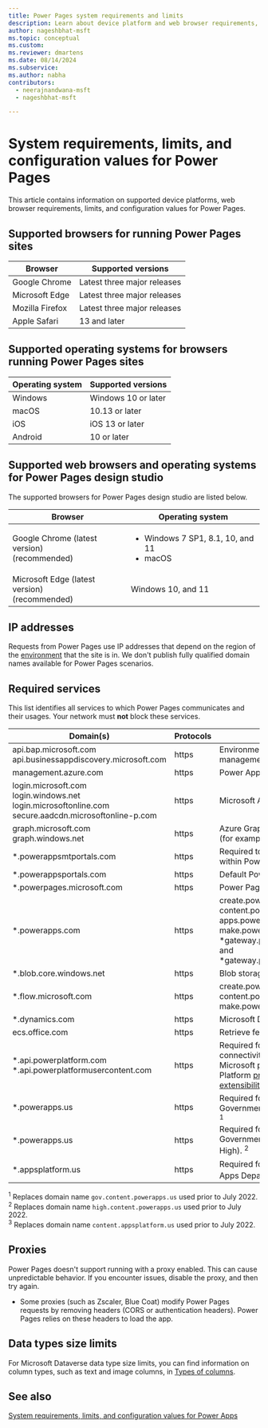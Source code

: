 ```yaml
---
title: Power Pages system requirements and limits
description: Learn about device platform and web browser requirements, limits, and configuration values for Power Pages.
author: nageshbhat-msft
ms.topic: conceptual
ms.custom: 
ms.reviewer: dmartens
ms.date: 08/14/2024
ms.subservice: 
ms.author: nabha
contributors:
  - neerajnandwana-msft
  - nageshbhat-msft

---
```

# System requirements, limits, and configuration values for Power Pages

This article contains information on supported device platforms, web browser requirements, limits, and configuration values for Power Pages. 

## Supported browsers for running Power Pages sites

| **Browser** | **Supported versions** |  
| --- | --- | 
| Google Chrome|Latest three major releases| 
| Microsoft Edge|Latest three major releases| 
| Mozilla Firefox |Latest three major releases| 
| Apple Safari|13 and later| 

## Supported operating systems for browsers running Power Pages sites

| **Operating system** | **Supported versions** | 
| --- | --- | 
| Windows |Windows 10 or later| 
| macOS|10.13 or later| 
| iOS |iOS 13 or later|
| Android |10 or later |

## Supported web browsers and operating systems for Power Pages design studio

The supported browsers for Power Pages design studio are listed below.

| **Browser**                     | **Operating system**           |
|---------------------------------|--------------------------------|
| Google Chrome (latest version)<br>(recommended)                    | <ul><li>Windows 7 SP1, 8.1, 10, and 11</li><li>macOS</li></ul>      |
| Microsoft Edge (latest version)<br> (recommended)                    | Windows 10, and 11 |

## IP addresses

Requests from Power Pages use IP addresses that depend on the region of the [environment](/power-platform/admin/environments-overview) that the site is in. We don't publish fully qualified domain names available for Power Pages scenarios.

## Required services

This list identifies all services to which Power Pages communicates and their usages. Your network must **not** block these services.

| Domain(s) | Protocols | Uses |
| --- | --- | --- |
| api.bap.microsoft.com<br>api.businessappdiscovery.microsoft.com | https | Environment permissions management |
| management.azure.com | https | Power Apps Management Service |
| login.microsoft.com<br>login.windows.net<br>login.microsoftonline.com<br>secure.aadcdn.microsoftonline-p.com |https |Microsoft Authentication Library |
| graph.microsoft.com<br>graph.windows.net |https |Azure Graph - For getting user info (for example, profile photo) |
| \*.powerappsmtportals.com | https | Required to generate live preview within Power Pages Maker Studio |
| \*.powerappsportals.com | https | Default Power Pages site domain |
| \*.powerpages.microsoft.com | https | Power Pages maker studio | 
| \*.powerapps.com |https | create.powerapps.com, content.powerapps.com, apps.powerapps.com, make.powerapps.com, \*gateway.prod.island.powerapps.com, and \*gateway.prod.cm.powerapps.com |
| \*.blob.core.windows.net |https | Blob storage |
| \*.flow.microsoft.com | https | create.powerapps.com, content.powerapps.com, and make.powerapps.com |
| \*.dynamics.com | https | Microsoft Dataverse |
| ecs.office.com | https | Retrieve feature flags for Power Apps |
| \*.api.powerplatform.com<br> *.api.powerplatformusercontent.com | https | Required for Power Platform API connectivity used internally by Microsoft products, and Power Platform [programmability and extensibility](/power-platform/admin/programmability-extensibility-overview). |
| \*.powerapps.us	| https |	Required for Power Pages for Government Community Cloud (GCC). <sup>1</sup> |
| \*.powerapps.us	| https |	Required for Power Pages for Government Community Cloud (GCC High). <sup>2</sup> |
| \*.appsplatform.us | https | Required for Power Pages for Power Apps Department of Defense (DoD). <sup>3</sup> |

<sup>1</sup> Replaces domain name `gov.content.powerapps.us` used prior to July 2022. <br>
<sup>2</sup> Replaces domain name `high.content.powerapps.us` used prior to July 2022. <br>
<sup>3</sup> Replaces domain name `content.appsplatform.us` used prior to July 2022.


## Proxies
Power Pages doesn't support running with a proxy enabled. This can cause unpredictable behavior. If you encounter issues, disable the proxy, and then try again.

- Some proxies (such as Zscaler, Blue Coat) modify Power Pages requests by removing headers (CORS or authentication headers). Power Pages relies on these headers to load the app.

## Data types size limits

For Microsoft Dataverse data type size limits, you can find information on column types, such as text and image columns, in [Types of columns](/power-apps/maker/data-platform/types-of-fields).

## See also

[System requirements, limits, and configuration values for Power Apps](/power-apps/limits-and-config)
